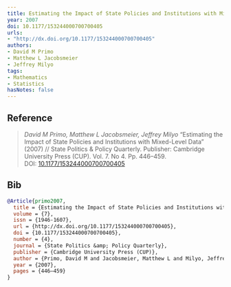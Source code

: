 ```yaml
---
title: Estimating the Impact of State Policies and Institutions with Mixed-Level Data
year: 2007
doi: 10.1177/153244000700700405
urls:
- "http://dx.doi.org/10.1177/153244000700700405"
authors:
- David M Primo
- Matthew L Jacobsmeier
- Jeffrey Milyo
tags:
- Mathematics
- Statistics
hasNotes: false
---
```


## Reference

> <i>David M Primo, Matthew L Jacobsmeier, Jeffrey Milyo</i> “Estimating the Impact of State Policies and Institutions with Mixed-Level Data” (2007) // State Politics &amp; Policy Quarterly. Publisher: Cambridge University Press (CUP). Vol.&nbsp;7. No&nbsp;4. Pp.&nbsp;446–459. DOI:&nbsp;<a href='https://doi.org/10.1177/153244000700700405'>10.1177/153244000700700405</a>

## Bib

```bib
@Article{primo2007,
  title = {Estimating the Impact of State Policies and Institutions with Mixed-Level Data},
  volume = {7},
  issn = {1946-1607},
  url = {http://dx.doi.org/10.1177/153244000700700405},
  doi = {10.1177/153244000700700405},
  number = {4},
  journal = {State Politics &amp; Policy Quarterly},
  publisher = {Cambridge University Press (CUP)},
  author = {Primo, David M and Jacobsmeier, Matthew L and Milyo, Jeffrey},
  year = {2007},
  pages = {446–459}
}
```
